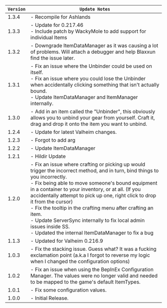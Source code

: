 | `Version` | `Update Notes`                                                                                                                                                                                                                                                                                                                                                                                                                                                                                                                    |
|-----------|-----------------------------------------------------------------------------------------------------------------------------------------------------------------------------------------------------------------------------------------------------------------------------------------------------------------------------------------------------------------------------------------------------------------------------------------------------------------------------------------------------------------------------------|
| 1.3.4     | - Recompile for Ashlands                                                                                                                                                                                                                                                                                                                                                                                                                                                                                                          |
| 1.3.3     | - Update for 0.217.46<br/>- Include patch by WackyMole to add support for individual Items                                                                                                                                                                                                                                                                                                                                                                                                                                        |
| 1.3.2     | - Downgrade ItemDataManager as it was causing a lot of problems. Will attach a debugger and help Blaxxun find the issue later.                                                                                                                                                                                                                                                                                                                                                                                                    |
| 1.3.1     | - Fix an issue where the Unbinder could be used on itself.<br/> - Fix an issue where you could lose the Unbinder when accidentally clicking something that isn't actually bound. <br/> - Update ItemDataManager and ItemManager internally.                                                                                                                                                                                                                                                                                       |
| 1.3.0     | - Add in an item called the "Unbinder", this obviously allows you to unbind your gear from yourself. Craft it, drag and drop it onto the item you want to unbind.                                                                                                                                                                                                                                                                                                                                                                 |
| 1.2.4     | - Update for latest Valheim changes.                                                                                                                                                                                                                                                                                                                                                                                                                                                                                              |
| 1.2.3     | - Forgot to add arg                                                                                                                                                                                                                                                                                                                                                                                                                                                                                                               |
| 1.2.2     | - Update ItemDataManager                                                                                                                                                                                                                                                                                                                                                                                                                                                                                                          |
| 1.2.1     | - Hildir Update                                                                                                                                                                                                                                                                                                                                                                                                                                                                                                                   |
| 1.2.0     | - Fix an issue where crafting or picking up would trigger the incorrect method, and in turn, bind things to you incorrectly.<br/> - Fix being able to move someone's bound equipment in a container to your inventory, or at all. (If you accidentally attempt to pick up one, right click to drop it from the cursor)<br/> - Fix the tooltip in the crafting menu after crafting an item.<br/> - Update ServerSync internally to fix local admin issues inside SS.<br/> - Updated the internal ItemDataManager to fix a bug<br/> |
| 1.1.3     | - Updated for Valheim 0.216.9                                                                                                                                                                                                                                                                                                                                                                                                                                                                                                     |
| 1.0.3     | - Fix the stacking issue. Guess what? It was a fucking exclamation point (a.k.a I forgot to reverse my logic when I changed the configuration options)                                                                                                                                                                                                                                                                                                                                                                            |
| 1.0.2     | - Fix an issue when using the BepInEx Configuration Manager. The values were no longer valid and needed to be mapped to the game's default ItemTypes.                                                                                                                                                                                                                                                                                                                                                                             |
| 1.0.1     | - Fix some configuration values.                                                                                                                                                                                                                                                                                                                                                                                                                                                                                                  |
| 1.0.0     | - Initial Release.                                                                                                                                                                                                                                                                                                                                                                                                                                                                                                                |